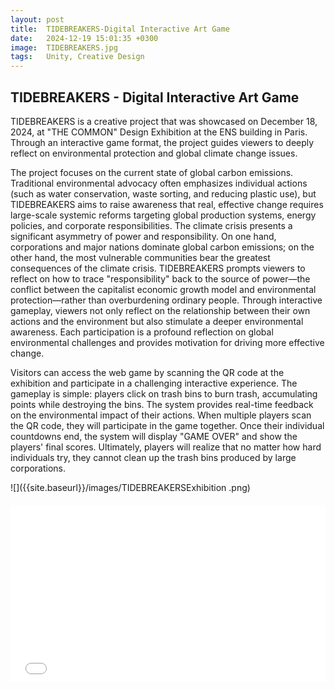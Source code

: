 ```yaml
---
layout: post
title:  TIDEBREAKERS-Digital Interactive Art Game
date:   2024-12-19 15:01:35 +0300
image:  TIDEBREAKERS.jpg
tags:   Unity, Creative Design
---
```

## TIDEBREAKERS - Digital Interactive Art Game
TIDEBREAKERS is a creative project that was showcased on December 18, 2024, at "THE COMMON" Design Exhibition at the ENS building in Paris. Through an interactive game format, the project guides viewers to deeply reflect on environmental protection and global climate change issues.

The project focuses on the current state of global carbon emissions. Traditional environmental advocacy often emphasizes individual actions (such as water conservation, waste sorting, and reducing plastic use), but TIDEBREAKERS aims to raise awareness that real, effective change requires large-scale systemic reforms targeting global production systems, energy policies, and corporate responsibilities. The climate crisis presents a significant asymmetry of power and responsibility. On one hand, corporations and major nations dominate global carbon emissions; on the other hand, the most vulnerable communities bear the greatest consequences of the climate crisis. TIDEBREAKERS prompts viewers to reflect on how to trace "responsibility" back to the source of power—the conflict between the capitalist economic growth model and environmental protection—rather than overburdening ordinary people. Through interactive gameplay, viewers not only reflect on the relationship between their own actions and the environment but also stimulate a deeper environmental awareness. Each participation is a profound reflection on global environmental challenges and provides motivation for driving more effective change.

Visitors can access the web game by scanning the QR code at the exhibition and participate in a challenging interactive experience. The gameplay is simple: players click on trash bins to burn trash, accumulating points while destroying the bins. The system provides real-time feedback on the environmental impact of their actions. When multiple players scan the QR code, they will participate in the game together. Once their individual countdowns end, the system will display "GAME OVER" and show the players' final scores. Ultimately, players will realize that no matter how hard individuals try, they cannot clean up the trash bins produced by large corporations.

![]({{site.baseurl}}/images/TIDEBREAKERSExhibition .png)

<div style="position: relative; padding-bottom: 56.25%; height: 0; overflow: hidden; max-width: 100%; width: 100%; margin: 20px 0;">
  <iframe src="//player.bilibili.com/player.html?isOutside=true&aid=113883977097011&bvid=BV1PafpY4Ech&cid=28059044156&p=1&high_quality=1" 
          style="position: absolute; top: 0; left: 0; width: 100%; height: 100%;" 
          frameborder="0" 
          scrolling="no" 
          allowfullscreen="true">
  </iframe>
</div>



